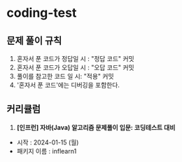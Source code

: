 # coding-test

## 문제 풀이 규칙
1. 혼자서 푼 코드가 정답일 시 : "정답 코드" 커밋
2. 혼자서 푼 코드가 오답일 시 : "오답 코드" 커밋
3. 풀이를 참고한 코드 일 시: "적용" 커밋
4. '혼자서 푼 코드'에는 디버깅을 포함한다.


## 커리큘럼
1. ****[인프런] 자바(Java) 알고리즘 문제풀이 입문: 코딩테스트 대비****
- 시작 : 2024-01-15 (월)
- 패키지 이름 : inflearn1
